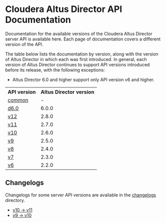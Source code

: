 # Cloudera Altus Director API Documentation

Documentation for the available versions of the Cloudera Altus Director server API is available here. Each page of documentation covers a different version of the API.

The table below lists the documentation by version, along with the version of Altus Director in which each was first introduced. In general, each version of Altus Director continues to support API versions introduced before its release, with the following exceptions:

* Altus Director 6.0 and higher support only API version v6 and higher.

<table>
  <tr>
    <th>API version</th><th>Altus Director version</th>
  </tr>
  <tr>
    <td><a href="common/index.html">common</a></td>
    <td>-</td>
  </tr>
  <tr>
    <td><a href="d6.0/index.html">d6.0</a></td>
    <td>6.0.0</td>
  </tr>
  <tr>
    <td><a href="v12/index.html">v12</a></td>
    <td>2.8.0</td>
  </tr>
  <tr>
    <td><a href="v11/index.html">v11</a></td>
    <td>2.7.0</td>
  </tr>
  <tr>
    <td><a href="v10/index.html">v10</a></td>
    <td>2.6.0</td>
  </tr>
  <tr>
    <td><a href="v9/index.html">v9</a></td>
    <td>2.5.0</td>
  </tr>
  <tr>
    <td><a href="v8/index.html">v8</a></td>
    <td>2.4.0</td>
  </tr>
  <tr>
    <td><a href="v7/index.html">v7</a></td>
    <td>2.3.0</td>
  </tr>
  <tr>
    <td><a href="v6/index.html">v6</a></td>
    <td>2.2.0</td>
  </tr>
</table>

## Changelogs

Changelogs for some server API versions are available in the [changelogs](changelogs/) directory.

* [v10 &rarr; v11](changelogs/api_v11_changelog.md)
* [v9 &rarr; v10](changelogs/api_v10_changelog.md)
